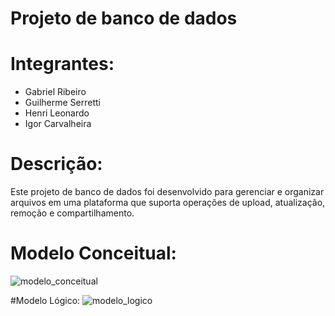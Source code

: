 # Projeto de banco de dados
# Integrantes:
- Gabriel Ribeiro
- Guilherme Serretti
- Henri Leonardo
- Igor Carvalheira
# Descrição: 
Este projeto de banco de dados foi desenvolvido para gerenciar e organizar arquivos em uma plataforma que suporta operações de upload, atualização, remoção e compartilhamento.

# Modelo Conceitual:
![modelo_conceitual](https://github.com/user-attachments/assets/8b5d0162-d163-4d7a-b176-22a39f609b8a)

#Modelo Lógico:
![modelo_logico](https://github.com/user-attachments/assets/0db7be35-9611-42f6-b422-65a95be8b492)
